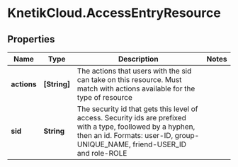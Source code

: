 # KnetikCloud.AccessEntryResource

## Properties
Name | Type | Description | Notes
------------ | ------------- | ------------- | -------------
**actions** | **[String]** | The actions that users with the sid can take on this resource. Must match with actions available for the type of resource | 
**sid** | **String** | The security id that gets this level of access. Security ids are prefixed with a type, foollowed by a hyphen, then an id. Formats: user-ID, group-UNIQUE_NAME, friend-USER_ID and role-ROLE | 


